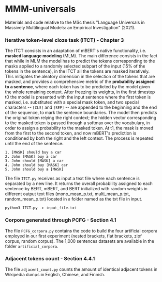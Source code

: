 # MMM-universals
Materials and code relative to the MSc thesis "Language Universals in Massively Multilingual Models: an Empirical Investigation" (2021).

### Iterative token-level cloze task (ITCT) - Chapter 3
The ITCT consists in an adaptation of mBERT's native functionality, i.e. **masked language modeling** (MLM). The main difference consists in the fact that while in MLM the model has to predict the tokens corresponding to the masks applied to a randomly selected subpart of the input (15% of the tokens in the sentence), in the ITCT all the tokens are masked iteratively. This mitigates the aleatory dimension in the selection of the tokens that are masked, and provides a comprehensive metric of the **probability assigned to a sentence**, where each token has to be predicted by the model given the whole remaining context.  After freezing its weights, in the first timestep t0 the model is presented with the input sentence where the first token is masked, i.e. substituted with a special mask token, and two special characters -- `[CLS]` and `[SEP]` -- are appended to the beginning and the end of the sequence, to mark the sentence boundaries. The model then predicts the original token relying the right context; the hidden vector corresponding to the masked token is passed through a softmax over the vocabulary, in order to assign a probability to the masked token. At t1, the mask is moved from the first to the second token, and now mBERT's prediction is conditioned by both the right and the left context. The process is repeated until the end of the sentence. 

    1. [MASK] should buy a car
    2. John [MASK] buy a car
    3. John should [MASK] a car
    4. John should buy [MASK] car
    5. John should buy a [MASK]

The file `ITCT.py` receives as input a text file where each sentence is separated by a new line. It returns the overall probability assigned to each sentence by BERT, mBERT, and BERT initialized with random weights in different output text files (mono_mean_p.txt, multi_mean_p.txt, random_mean_p.txt) located in a folder named as the txt file in input. 

`python3 ITCT.py -c input_file.txt`

### Corpora generated through PCFG - Section 4.1
The file `PCFG_corpora.py` contains the code to build the four artificial corpora employed in our first experiment (nested brackets, flat brackets, zipf corpus, random corpus). The 1,000 sentences datasets are available in the folder `artificial_corpora`.

### Adjacent tokens count - Section 4.4.1
The file `adjacent_count.py` counts the amount of identical adjacent tokens in Wikipedia dumps in English, Chinese, and Finnish.


